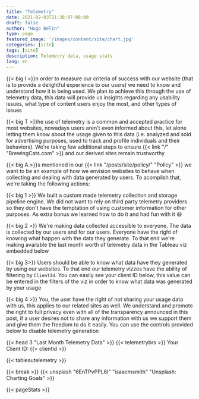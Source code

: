 ```yaml
---
title: "Telemetry"
date: 2021-02-03T21:38:07-08:00
draft: false
author: "Hugo Belin"
type: page
featured_image: '/images/content/site/chart.jpg'
categories: [site]
tags: [site]
description: Telemetry data, usage stats
lang: en
---
```

{{< big I >}}n order to measure our criteria of success with our website (that is to provide a delightful experience to our users) we need to know and understand how it is being used. 
We plan to achieve this through the use of telemetry data, this data will provide us insights regarding any usability issues, what type of content users enjoy the most, and other types 
of issues

{{< big T >}}he use of telemetry is a common and accepted practice for most websites, nowadays users aren't even informed about this, let alone letting them know about the usage given 
to this data (i.e. analyzed and sold for advertising purposes, used to track and profile individuals and their behaviors). We're taking few additional steps to ensure 
{{< link "/" "BrewingCats.com" >}} and our derived sites remain trustworthy

{{< big A >}}s mentioned in our {{< link "/posts/site/policy/" "Policy" >}} we want to be an example of how we envision websites to behave when collecting and dealing with data generated by 
users. To acomplish that,  we're taking the following actions:

{{< big 1 >}} We built a custom made telemetry collection and storage pipeline engine. We did not want to rely on third party telemetry providers so they don't have the temptation of using 
customer information for other purposes. As extra bonus we learned how to do it and had fun with it :smiley:

{{< big 2 >}} We're making data collected accessible to everyone. The data is collected by our users and for our users. Everyone have the right of knowing what happen with the data they 
generate. To that end we're making available the last month worth of telemetry data in the Tableau viz embedded below

{{< big 3>}} Users should be able to know what data have they generated by using our websites. To that end our telemetry vizzes have the ability of filtering by `ClientId`. You can easily see 
your client ID below, this value can be entered in the filters of the viz in order to know what data was generated by your usage

{{< big 4 >}} You, the user have the right of not sharing your usage data with us, this applies to our related sites as well. We understand and promote the right to full privacy even with all 
of the transparency announced in this post, if a user desires not to share any information with us we support them and give them the freedom to do it easily. You can use the controls provided 
below to disable telemetry generation

{{< head 3 "Last Month Telemetry Data" >}}
{{< telemetrybrs >}}
Your Client ID: {{< clientid >}}

{{< tableautelemetry >}}

{{< break >}}
{{< unsplash "6EnTPvPPL6I" "isaacmsmith" "Unsplash: Charting Goals" >}}

{{< pageStats >}}
